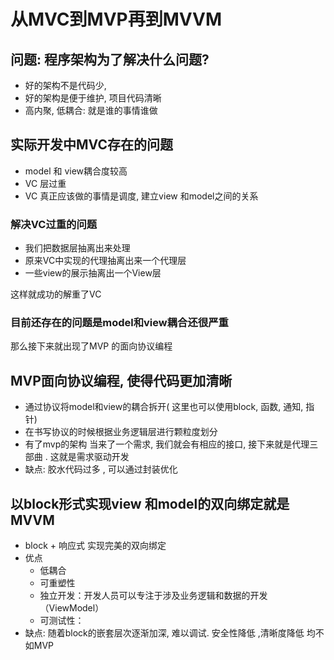 # 从MVC到MVP再到MVVM

## 问题: 程序架构为了解决什么问题?

* 好的架构不是代码少,
* 好的架构是便于维护, 项目代码清晰
* 高内聚, 低耦合: 就是谁的事情谁做

## 实际开发中MVC存在的问题

* model 和 view耦合度较高
* VC 层过重
* VC 真正应该做的事情是调度, 建立view 和model之间的关系

### 解决VC过重的问题

* 我们把数据层抽离出来处理
* 原来VC中实现的代理抽离出来一个代理层 
* 一些view的展示抽离出一个View层

这样就成功的解重了VC

### 目前还存在的问题是model和view耦合还很严重

那么接下来就出现了MVP 的面向协议编程

## MVP面向协议编程, 使得代码更加清晰

* 通过协议将model和view的耦合拆开( 这里也可以使用block, 函数, 通知, 指针)
* 在书写协议的时候根据业务逻辑层进行颗粒度划分
* 有了mvp的架构 当来了一个需求, 我们就会有相应的接口, 接下来就是代理三部曲 . 这就是需求驱动开发
* 缺点: 胶水代码过多 , 可以通过封装优化

## 以block形式实现view 和model的双向绑定就是 MVVM
 
* block + 响应式 实现完美的双向绑定
* 优点
	* 低耦合
	* 可重塑性
	* 独立开发：开发人员可以专注于涉及业务逻辑和数据的开发（ViewModel）
	* 可测试性：
* 缺点: 随着block的嵌套层次逐渐加深, 难以调试. 安全性降低 ,清晰度降低 均不如MVP
